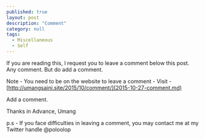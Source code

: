```yaml
---
published: true 
layout: post
description: "Comment"
category: null
tags: 
  - Miscellaneous
  - Self
---
```


If you are reading this, I request you to leave a comment below this post.
Any comment. But do add a comment.

Note - You need to be on the website to leave a comment -
Visit - [http://umangsaini.site/2015/10/comment/](2015-10-27-comment.md) 

Add a comment.



Thanks in Advance,
Umang

p.s - If you face difficulties in leaving a comment, you may contact me at my Twitter handle @poloolop
